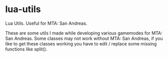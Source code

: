 # lua-utils
Lua Utils. Useful for MTA: San Andreas.

These are some utils I made while developing various gamemodes for MTA: San Andreas.
Some classes may not work without MTA: San Andreas, if you like to get these classes working you have to edit / replace some missing functions like split().

